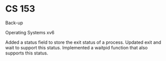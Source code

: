 # CS 153

Back-up

Operating Systems xv6

Added a status field to store the exit status of a process.
Updated exit and wait to support this status.
Implemented a waitpid function that also supports this status.
